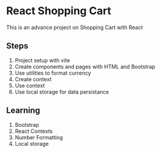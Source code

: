 # React Shopping Cart

This is an advance project on Shopping Cart with React

## Steps

1. Project setup with vite
2. Create components and pages with HTML and Bootstrap
3. Use utilities to format currency
4. Create context
5. Use context
6. Use local storage for data persistance

## Learning

1. Bootstrap
2. React Contexts
3. Number Formatting
4. Local storage
